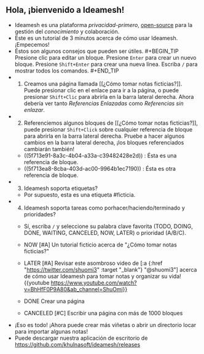 ## Hola, ¡bienvenido a Ideamesh!
- Ideamesh es una plataforma _privacidad-primero_, [open-source](https://github.com/khulnasoft/ideamesh) para la gestión del _conocimiento_ y colaboración.
- Este es un tutorial de 3 minutos acerca de cómo usar Ideamesh. ¡Empecemos!
- Éstos son algunos consejos que pueden ser útiles.
#+BEGIN_TIP
Presione clic para editar un bloque.
Presione `Enter` para crear un nuevo bloque.
Presione `Shift+Enter` para crear una nueva línea.
Escriba `/` para mostrar todos los comandos.
#+END_TIP
- 1. Creamos una página llamada [[¿Cómo tomar notas ficticias?]]. Puede presionar clic en el enlace para ir a la página, o puede presionar `Shift+Clic` para abrirla en la barra lateral derecha. Ahora debería ver tanto _Referencias Enlazadas_ como  _Referencias sin enlazar_.
- 2. Referenciemos algunos bloques de [[¿Cómo tomar notas ficticias?]], puede presionar `Shift+Click` sobre cualquier referencia de bloque para abrirla en la barra lateral derecha. Pruebe a hacer algunos cambios en la barra lateral derecha, ¡los bloques referenciados cambiarán también!
    - ((5f713e91-8a3c-4b04-a33a-c39482428e2d)) : Ésta es una referencia de bloque.
    - ((5f713ea8-8cba-403d-ac00-9964b1ec7190)) : Ésta es otra referencia de bloque.
- 3. Ideamesh soporta etiquetas?
    - Por supuesto, esta es una etiqueta #ficticia.
- 4. Ideamesh soporta tareas como porhacer/haciendo/terminado y prioridades?
    - Sí, escriba `/` y seleccione su palabra clave favorita (TODO, DOING, DONE, WAITING, CANCELED, NOW, LATER) o prioridad (A/B/C).
    - NOW [#A] Un tutorial ficticio acerca de "¿Cómo tomar notas ficticias?"
    - LATER [#A] Revisar este asombroso video de [:a {:href "https://twitter.com/shuomi3" :target "_blank"} "@shuomi3"] acerca de cómo usar Ideamesh para tomar notas y organizar su vida!
    {{youtube https://www.youtube.com/watch?v=BhHfF0P9A80&ab_channel=ShuOmi}}

    - DONE Crear una página
    - CANCELED [#C] Escribir una página con más de 1000 bloques
- ¡Eso es todo! ¡Ahora puede crear más viñetas o abrir un directorio locar para importar algunas notas!
- Puede descargar nuestra aplicación de escritorio de https://github.com/khulnasoft/ideamesh/releases
